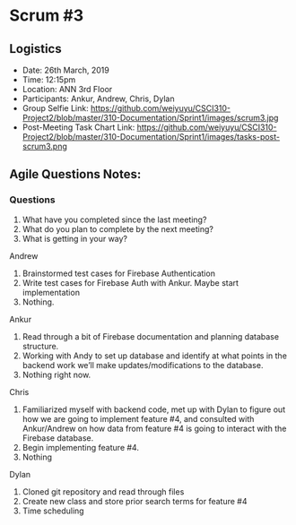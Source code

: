 # Scrum #3

## Logistics
- Date: 26th March, 2019
- Time: 12:15pm
- Location: ANN 3rd Floor
- Participants: Ankur, Andrew, Chris, Dylan
- Group Selfie Link: https://github.com/weiyuyu/CSCI310-Project2/blob/master/310-Documentation/Sprint1/images/scrum3.jpg
- Post-Meeting Task Chart Link: https://github.com/weiyuyu/CSCI310-Project2/blob/master/310-Documentation/Sprint1/images/tasks-post-scrum3.png


## Agile Questions Notes:

### Questions
1. What have you completed since the last meeting?
2. What do you plan to complete by the next meeting?
3. What is getting in your way?

 
Andrew
1. Brainstormed test cases for Firebase Authentication
2. Write test cases for Firebase Auth with Ankur. Maybe start implementation
3. Nothing.

Ankur
1. Read through a bit of Firebase documentation and planning database structure.
2. Working with Andy to set up database and identify at what points in the backend work we’ll make updates/modifications to the database.
3. Nothing right now.

Chris
1. Familiarized myself with backend code, met up with Dylan to figure out how we are going to implement feature #4, and consulted with Ankur/Andrew on how data from feature #4 is going to interact with the Firebase database. 
2. Begin implementing  feature #4.
3. Nothing

Dylan
1. Cloned git repository and read through files
2. Create new class and store prior search terms for feature #4
3. Time scheduling 